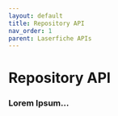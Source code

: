 ```yaml
---
layout: default
title: Repository API
nav_order: 1
parent: Laserfiche APIs
---
```

<!--Copyright (c) Laserfiche.
Licensed under the MIT License. See LICENSE in the project root for license information.-->

# Repository API

### Lorem Ipsum...